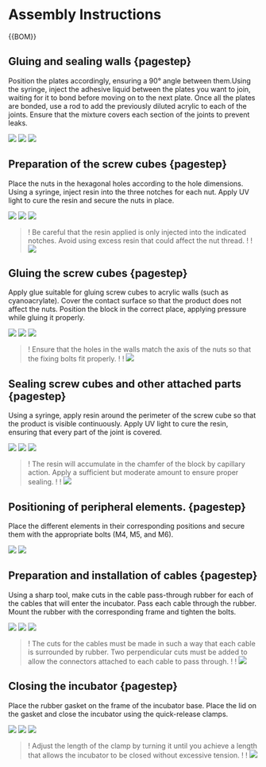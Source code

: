 [M4x10 screws]:Parts.yaml#M4x10PanSteel
[No. 2 Phillips screwdriver]:Parts.yaml#Screwdriver_Philips_No2
# Assembly Instructions

{{BOM}}

## Gluing and sealing walls {pagestep}

Position the plates accordingly, ensuring a 90° angle between them.Using the syringe, inject the
adhesive liquid between the plates you want to join, waiting for it to bond before moving on to the next plate. Once all the plates
are bonded, use a rod to add the previously diluted acrylic to each of the joints. Ensure that the mixture covers each section of the
joints to prevent leaks.

![](images/AssemblyImages/P01.jpg)
![](images/AssemblyImages/P02.jpg)
![](images/AssemblyImages/P03.jpg)


## Preparation of the screw cubes {pagestep}
Place the nuts in the hexagonal holes according to the hole dimensions. Using a syringe,
inject resin into the three notches for each nut. Apply UV light to cure the resin and secure the nuts in place.

![](images/AssemblyImages/P04.jpg)
![](images/AssemblyImages/P05.jpg)
![](images/AssemblyImages/P07.jpg)

>! Be careful that the resin applied is only injected into the indicated notches. Avoid using excess resin that could affect the nut thread.
>!
>! ![](images/AssemblyImages/P06.jpg)

## Gluing the screw cubes {pagestep}
Apply glue suitable for gluing screw cubes to acrylic walls (such as cyanoacrylate). Cover the contact surface so that the product does not affect the nuts. Position the block in the correct place, applying pressure while gluing it properly.

![](images/AssemblyImages/p08.jpg)
![](images/AssemblyImages/p09.jpg)
![](images/AssemblyImages/p10.jpg)

>! Ensure that the holes in the walls match the axis of the nuts so that the fixing bolts fit properly.
>!
>! ![](images/AssemblyImages/p11.jpg)

## Sealing screw cubes and other attached parts {pagestep}
Using a syringe, apply resin around the perimeter of the screw cube so that the product is visible continuously. Apply UV light to cure the resin, ensuring that every part of the joint is covered.

![](images/AssemblyImages/p12.jpg)
![](images/AssemblyImages/p13.jpg)
![](images/AssemblyImages/p14.jpg)

>! The resin will accumulate in the chamfer of the block by capillary action. Apply a sufficient but moderate amount to ensure proper sealing.
>!
>! ![](images/AssemblyImages/p15.jpg)

## Positioning of peripheral elements. {pagestep}
Place the different elements in their corresponding positions and secure them with the appropriate bolts (M4, M5, and M6).

![](images/AssemblyImages/p16.jpg)
![](images/AssemblyImages/p17.jpg)


## Preparation and installation of cables {pagestep}
Using a sharp tool, make cuts in the cable pass-through rubber for each of the cables that will enter the incubator. Pass each cable through the rubber. Mount the rubber with the corresponding frame and tighten the bolts.

![](images/AssemblyImages/p18.jpg)
![](images/AssemblyImages/p19.jpg)
![](images/AssemblyImages/p20.jpg)

>! The cuts for the cables must be made in such a way that each cable is surrounded by rubber. Two perpendicular cuts must be added to allow the connectors attached to each cable to pass through.
>!
>! ![](images/AssemblyImages/p21.jpg)

## Closing the incubator {pagestep}
Place the rubber gasket on the frame of the incubator base. Place the lid on the gasket and close the incubator using the quick-release clamps.

![](images/AssemblyImages/p22.jpg)
![](images/AssemblyImages/p23.jpg)
![](images/AssemblyImages/p24.jpg)

>! Adjust the length of the clamp by turning it until you achieve a length that allows the incubator to be closed without excessive tension.
>!
>! ![](images/AssemblyImages/p25.jpg)

